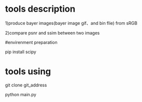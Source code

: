 # tools description
1)produce bayer images(bayer image gif、and bin flie) from sRGB

2)compare psnr and ssim between two images

#envirenment preparation

pip install scipy

# tools using

git clone git_address

python main.py
